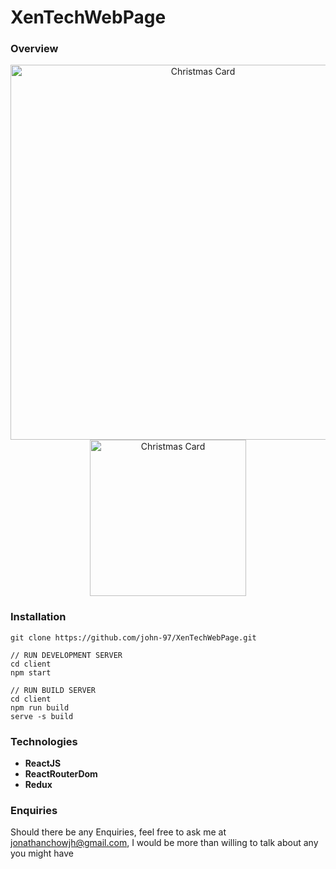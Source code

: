 # XenTechWebPage

### Overview

<p align="center">
  <img src="https://i.imgur.com/LUUiERC.png" width="600" title="Christmas Card">
  <img src="https://i.imgur.com/RjAK5W8.png" width="250" title="Christmas Card">
</p>

### Installation

```
git clone https://github.com/john-97/XenTechWebPage.git

// RUN DEVELOPMENT SERVER
cd client
npm start

// RUN BUILD SERVER
cd client
npm run build
serve -s build
```

### Technologies
* **ReactJS**
* **ReactRouterDom**
* **Redux**

### Enquiries
Should there be any Enquiries, feel free to ask me at jonathanchowjh@gmail.com, I would be more than willing to talk about any you might have
